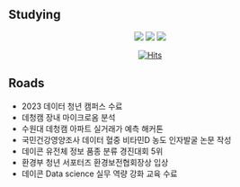 ## Studying

<div align='center'>
  <img src="https://img.shields.io/badge/Python-3776AB?style=flat&logo=Python&logoColor=white"/>
  <img src="https://img.shields.io/badge/SQL-003B57?style=flat&logo=MySQL&logoColor=white"/>
  <img src="https://img.shields.io/badge/GitHub-181717?style=flat&logo=GitHub&logoColor=white"/>    
</div>

<div align='center'>
  
  [![Hits](https://hits.seeyoufarm.com/api/count/incr/badge.svg?url=https%3A%2F%2Fgithub.com%2FTaeyoungleee&count_bg=%23ABD58C&title_bg=%23555555&icon=&icon_color=%23E7E7E7&title=hits&edge_flat=false)](https://hits.seeyoufarm.com)

</div>

## Roads
- 2023 데이터 청년 캠퍼스 수료
- 데청캠 장내 마이크로옴 분석
- 수원대 데청캠 아파트 실거래가 예측 해커톤
- 국민건강영양조사 데이터 혈중 비타민D 농도 인자발굴 논문 작성
- 데이콘 유전체 정보 품종 분류 경진대회 5위
- 환경부 청년 서포터즈 환경보전협회장상 입상
- 데이콘 Data science 실무 역량 강화 교육 수료

<!--
**Taeyoungleee/Taeyoungleee** is a ✨ _special_ ✨ repository because its `README.md` (this file) appears on your GitHub profile.

Here are some ideas to get you started:

- 🔭 I’m currently working on ...
- 🌱 I’m currently learning ...
- 👯 I’m looking to collaborate on ...
- 🤔 I’m looking for help with ...
- 💬 Ask me about ...
- 📫 How to reach me: ...
- 😄 Pronouns: ...
- ⚡ Fun fact: ...
-->
